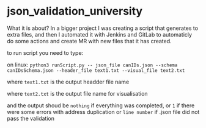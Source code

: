 # json_validation_university

What it is about?
In a bigger project I was creating a script that generates to extra files, and then I automated it with Jenkins and GitLab to automaticly do some actions and create MR with new files that it has created.

to run script you need to type:

on linux: ```python3 runScript.py -- json_file canIDs.json --schema canIDsSchema.json --header_file text1.txt --visual_file text2.txt```

where `text1.txt` is the output headder file name

where `text2.txt` is the output file name for visualisation

and the output shoud be `nothing` if everything was completed, or `1` if there were some errors with address duplication or `line number` if .json file did not pass the validation

